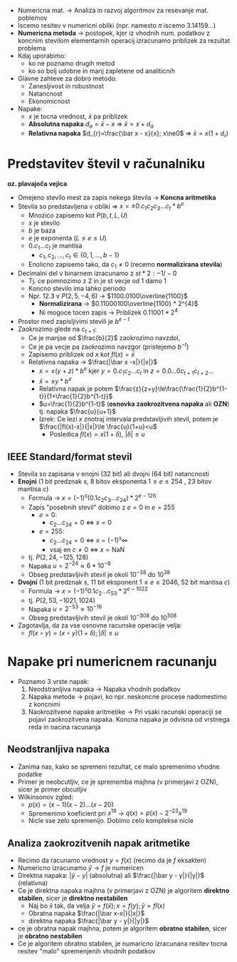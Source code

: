- Numericna mat. -> Analiza in razvoj algoritmov za resevanje mat. poblemov
- Iscemo resitev v numericni obliki (npr. namesto $\pi$ iscemo $3.14159...$)
- **Numericna metoda** -> postopek, kjer iz vhodnih num. podatkov z koncnim stevilom elementarnih operacij izracunamo priblizek za rezultat problema
- Kdaj uporabimo:
	- ko ne poznamo drugih metod
	- ko so bolj udobne in manj zapletene od analiticnih
- Glavne zahteve za dobro metodo:
	- Zanesljivost in robustnost
	- Natancnost
	- Ekonomicnost
- Napake:
	- $x$ je tocna vrednost, $\bar x$ pa priblizek
	- **Absolutna napaka** $d_{a}=\bar x - x$ => $\bar x = x+d_{a}$
	- **Relativna napaka** $d_{r}=\frac{\bar x - x}{x}; x\ne0$ => $\bar x=x(1+d_{r})$
# Predstavitev števil v računalniku
**oz. plavajoča vejica**
- Omejeno stevilo mest za zapis nekega števila -> **Koncna aritmetika**
- Stevila so predstavljena v obliki => $x=\pm0.c_{1}c_{2}c_{3}...c_{t}*b^{e}$ 
	- Mnozico zapisemo kot $P(b,t,L,U)$
	- $x$ je stevilo
	- $b$ je baza
	- $e$ je exponenta ($L\le e\le U$)
	- $0.c_{1}...c_{t}$ je mantisa
		- $c_{1},c_{2},...,c_{t}\in\{0,1,...,b-1\}$
	- Enolicno zapisemo tako, da $c_{1}\ne0$ (recemo **normalizirana stevila**)
- Decimalni del v binarnem izracunamo z $st * 2: -1/-0$
	- Tj. ce pomnozimo z $2$ in je st vecje od 1 damo 1
	- Koncno stevilo ima lahko periodo
	- Npr. $12.3$ v $P(2,5,-4,6)$ -> $1100.0100\overline{1100}$
		- **Normalizirana** -> $0.11000100\overline{1100} * 2^{4}$
		- Ni mogoce tocen zapis -> Priblizek $0.11001*2^{4}$
- Prostor med zapisljivimi stevili je $b^{e-t}$ 
- Zaokrozimo glede na $c_{t+1}$:
	- Ce je manjse od $\frac{b}{2}$ zaokrozimo navzdol,
	- Ce je pa vecje pa zaokrozimo navzgor (pristejemo $b^{-t}$)
	- Zapisemo priblizek od $x$ kot $fl(x)=\bar x$
	- Relativna napaka -> $\frac{|\bar x -x|}{|x|}$
		- $x=\pm(y+z)*b^{e}$ kjer $y=0.c_{1}c_{2}\dots c_{t}$ in $z=0.0\dots0c_{t+1}c_{t+2}\dots$
		- $\bar x=\pm y*b^{e}$
		- Relativna napak  je potem $\frac{z}{z+y}\le\frac{\frac{1}{2}b^{1-t}}{1+\frac{1}{2}b^{1-t}}$
		- $u=\frac{1}{2}b^{1-t}$ (**osnovka zaokrozitvena napaka** ali **OZN**) tj. napaka $\frac{u}{u+1}$
		- Izrek: Ce lezi $x$ znotraj intervala predstavljivih stevil, potem je $\frac{|fl(x)-x|}{|x|}\le \frac{u}{1+u}<u$
			- Posledica $fl(x)=x(1+\delta),\ |\delta|\le u$
## IEEE Standard/format stevil
- Stevila so zapisana v enojni (32 bit) ali dvojni (64 bit) natancnosti
- **Enojni** (1 bit predznak $s$, 8 bitov eksponenta $1\le e\le254$ , 23 bitov mantisa $c$)
	- Formula -> $x=(-1)^{s}(0.1c_{2}c_{3}\dots c_{24})*2^{e-126}$
	- Zapis "posebnih stevil" dobimo z $e=0$ in $e=255$
		- $e=0:$
			- $c_{2}\dots c_{24}=0$ <=> $x=0$
		- $e=255:$
			- $c_{2}\dots c_{24}=0$ <=> $x=(-1)^{s}\infty$
			- vsaj en $c\ne0$ <=> $x=\text{NaN}$
	- tj. $P(2,24,-125, 128)$
	- Napaka $u=2^{-24}\approx6*10^{-8}$
	- Obseg predstavljivih stevil je okoli $10^{-38}$ do $10^{38}$
- **Dvojni** (1 bit predznak $s$, 11 bit eksponent $1\le e\le2046$, 52 bit mantisa $c$)
	- Formula -> $x=(-1)^{s}0.1c_{2}\dots c_{53}*2^{e-1022}$
	- tj. $P(2,53,-1021,1024)$
	- Napaka $u=2^{-53}\approx 10^{-16}$
	- Obseg predstavljivih stevil je okoli $10^{-308}$ do $10^{308}$
- Zagotavlja, da za vse osnovne racunske operacije velja:
	- $fl(x\circ y)=(x\circ y)(1+\delta);|\delta|\le u$
# Napake pri numericnem racunanju
- Poznamo 3 vrste napak:
	1. Neodstranljiva napaka -> Napaka vhodnih podatkov
	2. Napaka metode -> pojavi, ko npr. neskoncne procese nadomestimo z koncnimi 
	3. Naokrozitvene napake aritmetike -> Pri vsaki racunski operaciji se pojavi zaokrozitvena napaka. Koncna napaka je odvisna od vrstnega reda in nacina racunanja
## Neodstranljiva napaka
- Zanima nas, kako se spremeni rezultat, ce malo spremenimo vhodne podatke
- Primer je neobcutljiv, ce je sprememba majhna (v primerjavi z OZN), sicer je primer obcutljiv
- Wilkinsonov zgled:
	- $p(x)=(x-1)(x-2)\dots(x-20)$
	- Spremenimo koeficient pri $x^{19}$ -> $q(x)=p(x)-2^{-23}x^{19}$
	- Nicle sse zelo spremenijo. Dobimo celo komplekse nicle
## Analiza zaokrozitvenih napak aritmetike
- Recimo da racunamo vrednost $y=f(x)$ (recimo da je $f$ eksakten)
- Numericno izracunamo $\bar y$ -> $f$ je numericen
- Direktna napaka: $|\bar y - y|$ (absolutna) ali $\frac{|\bar y - y|}{|y|}$ (relativna)
- Ce je direktna napaka majhna (v primerjavi z OZN) je algoritem **direktno stabilen**, sicer je **direktno nestabilen**
	- Naj bo $\bar x$ tak, da velja $\bar y=f(\bar x); x=f(y);\bar y=fl(x)$
	- Obratna napaka $\frac{|\bar x-x|}{|x|}$
	- direktna napaka $\frac{|\bar y - y|}{|y|}$
- ce je obratna napak majhna, potem je algoritem **obratno stabilen**, sicer je **obratno nestabilen**
- Ce je algoritem obratno stabilen, je numaricno izracunana resitev tocna resitev "malo" spremenjenih vhodnih podatkov